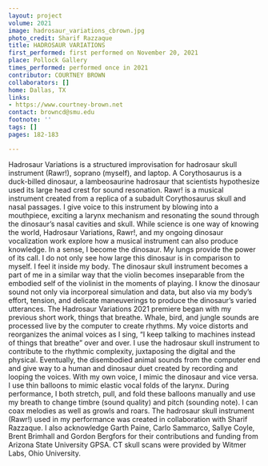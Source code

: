 ```yaml
---
layout: project
volume: 2021
image: hadrosaur_variations_cbrown.jpg
photo_credit: Sharif Razzaque
title: HADROSAUR VARIATIONS
first_performed: first performed on November 20, 2021
place: Pollock Gallery
times_performed: performed once in 2021
contributor: COURTNEY BROWN
collaborators: []
home: Dallas, TX
links:
- https://www.courtney-brown.net
contact: browncd@smu.edu
footnote: ''
tags: []
pages: 182-183

---
```


Hadrosaur Variations is a structured improvisation for hadrosaur skull instrument (Rawr!), soprano (myself), and laptop. A Corythosaurus is a duck-billed dinosaur, a lambeosaurine hadrosaur that scientists hypothesize used its large head crest for sound resonation. Rawr! is a musical instrument created from a replica of a subadult Corythosaurus skull and nasal passages. I give voice to this instrument by blowing into a mouthpiece, exciting a larynx mechanism and resonating the sound through the dinosaur’s nasal cavities and skull. 
While science is one way of knowing the world, Hadrosaur Variations, Rawr!, and my ongoing dinosaur vocalization work explore how a musical instrument can also produce knowledge. In a sense, I become the dinosaur. My lungs provide the power of its call. I do not only see how large this dinosaur is in comparison to myself. I feel it inside my body. The dinosaur skull instrument becomes a part of me in a similar way that the violin becomes inseparable from the embodied self of the violinist in the moments of playing. I know the dinosaur sound not only via incorporeal simulation and data, but also via my body’s effort, tension, and delicate maneuverings to produce the dinosaur’s varied utterances.
The Hadrosaur Variations 2021 premiere began with my previous short work, things that breathe. Whale, bird, and jungle sounds are processed live by the computer to create rhythms. My voice distorts and reorganizes the animal voices as I sing, “I keep talking to machines instead of things that breathe” over and over. I use the hadrosaur skull instrument to contribute to the rhythmic complexity, juxtaposing the digital and the physical. Eventually, the disembodied animal sounds from the computer end and give way to a human and dinosaur duet created by recording and looping the voices. With my own voice, I mimic the dinosaur and vice versa. I use thin balloons to mimic elastic vocal folds of the larynx. During performance, I both stretch, pull, and fold these balloons manually and use my breath to change timbre (sound quality) and pitch (sounding note). I can coax melodies as well as growls and roars. 
The hadrosaur skull instrument (Rawr!) used in my performance was created in collaboration with Sharif Razzaque. I also acknowledge Garth Paine, Carlo Sammarco, Sallye Coyle, Brent Brimhall and Gordon Bergfors for their contributions and funding from Arizona State University GPSA. CT skull scans were provided by Witmer Labs, Ohio University.
